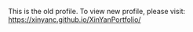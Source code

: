 This is the old profile. To view new profile, please visit: https://xinyanc.github.io/XinYanPortfolio/
